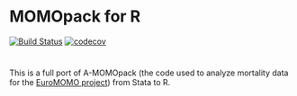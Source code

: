 # MOMOpack for R
[![Build Status](https://travis-ci.org/raubreywhite/MOMOpack-for-R.svg?branch=master)](https://travis-ci.org/raubreywhite/MOMOpack-for-R)
[![codecov](https://codecov.io/gh/raubreywhite/MOMOpack-for-R/branch/master/graph/badge.svg)](https://codecov.io/gh/raubreywhite/MOMOpack-for-R)

#
This is a full port of A-MOMOpack (the code used to analyze mortality data for the [EuroMOMO project](www.euromomo.eu)) from Stata to R.

